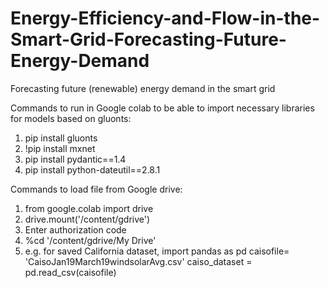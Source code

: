 # Energy-Efficiency-and-Flow-in-the-Smart-Grid-Forecasting-Future-Energy-Demand
Forecasting future (renewable) energy demand in the smart grid

Commands to run in Google colab to be able to import necessary libraries for models based on gluonts:

1. pip install gluonts
2. !pip install mxnet
3. pip install pydantic==1.4
4. pip install python-dateutil==2.8.1

Commands to load file from Google drive:

1. from google.colab import drive 
2. drive.mount('/content/gdrive')
3. Enter authorization code
4. %cd '/content/gdrive/My Drive'
5. e.g. for saved California dataset,
import pandas as pd
caisofile= 'CaisoJan19March19windsolarAvg.csv'
caiso_dataset = pd.read_csv(caisofile)



